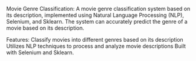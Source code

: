 Movie Genre Classification:
A movie genre classification system based on its description, implemented using Natural Language Processing (NLP), Selenium, and Sklearn. The system can accurately predict the genre of a movie based on its description.

Features:
Classify movies into different genres based on its description
Utilizes NLP techniques to process and analyze movie descriptions
Built with Selenium and Sklearn.
